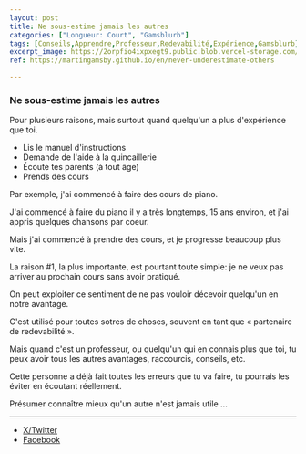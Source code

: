 ```yaml
---
layout: post
title: Ne sous-estime jamais les autres
categories: ["Longueur: Court", "Gamsblurb"]
tags: [Conseils,Apprendre,Professeur,Redevabilité,Expérience,Gamsblurb]
excerpt_image: https://2orpfio4ixpxegt9.public.blob.vercel-storage.com/blogPost/cm2688ccs000sl30c8uhph4k4/preview-image-I7BLPAXZT7PL4dESiemzqZM3IuHFHO.webp
ref: https://martingamsby.github.io/en/never-underestimate-others

---
```


### **Ne sous-estime jamais les autres**

Pour plusieurs raisons, mais surtout quand quelqu'un a plus d'expérience que toi.

- Lis le manuel d'instructions
- Demande de l'aide à la quincaillerie
- Écoute tes parents (à tout âge)
- Prends des cours

Par exemple, j'ai commencé à faire des cours de piano.

J'ai commencé à faire du piano il y a très longtemps, 15 ans environ, et j'ai appris quelques chansons par coeur.

Mais j'ai commencé à prendre des cours, et je progresse beaucoup plus vite.

La raison #1, la plus importante, est pourtant toute simple: je ne veux pas arriver au prochain cours sans avoir pratiqué.

On peut exploiter ce sentiment de ne pas vouloir décevoir quelqu'un en notre avantage.

C'est utilisé pour toutes sotres de choses, souvent en tant que « partenaire de redevabilité ».

Mais quand c'est un professeur, ou quelqu'un qui en connais plus que toi, tu peux avoir tous les autres avantages, raccourcis, conseils, etc.

Cette personne a déjà fait toutes les erreurs que tu va faire, tu pourrais les éviter en écoutant réellement.

Présumer connaître mieux qu'un autre n'est jamais utile ...

---

- [X/Twitter](https://x.com/MartinGamsby/status/1845104957965394127)
- [Facebook](https://www.facebook.com/share/atjyV3DSWvrHehbX/)

